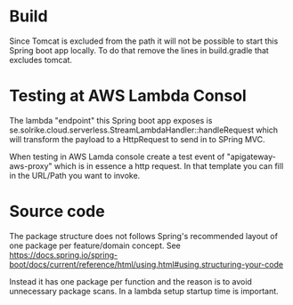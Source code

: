 # Build
Since Tomcat is excluded from the path it will not be possible to start this Spring boot app locally.
To do that remove the lines in build.gradle that excludes tomcat.


# Testing at AWS Lambda Consol
The lambda "endpoint" this Spring boot app exposes is se.solrike.cloud.serverless.StreamLambdaHandler::handleRequest
which will transform the payload to a HttpRequest to send in to SPring MVC.

When testing in AWS Lamda console create a test event of "apigateway-aws-proxy" which is in essence a http request.
In that template you can fill in the URL/Path you want to invoke.



# Source code
The package structure does not follows Spring's recommended layout of one package per feature/domain concept.
See https://docs.spring.io/spring-boot/docs/current/reference/html/using.html#using.structuring-your-code

Instead it has one package per function and the reason is to avoid unnecessary package scans. In a lambda setup startup time is important.
